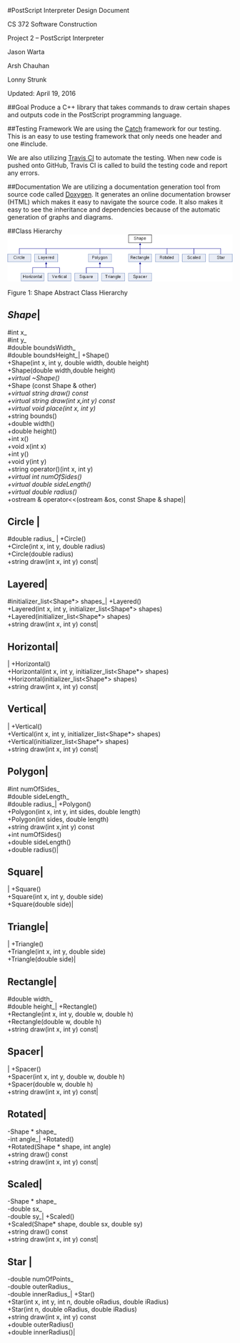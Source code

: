 #PostScript Interpreter Design Document

CS 372 Software Construction

Project 2 – PostScript Interpreter

Jason Warta

Arsh Chauhan

Lonny Strunk

Updated: April 19, 2016

##Goal
Produce a C++ library that takes commands to draw certain shapes and outputs code in the PostScript programming language.

##Testing Framework
We are using the [Catch](https://github.com/philsquared/Catch) framework for our testing. This is an easy to use testing framework that only needs one header and one #include.

We are also utilizing [Travis CI](https://travis-ci.org/) to automate the testing. When new code is pushed onto GitHub, Travis CI is called to build the testing code and report any errors.

##Documentation
We are utilizing a documentation generation tool from source code called [Doxygen](http://www.stack.nl/~dimitri/doxygen/). It generates an online documentation browser (HTML) which makes it easy to navigate the source code. It also makes it easy to see the inheritance and dependencies because of the automatic generation of graphs and diagrams.

##Class Hierarchy
![Figure 1: Shape Abstract Class Hierarchy](https://github.com/Arsh25/Postscript_Interpreter/blob/master/html/class_shape.png)

Figure 1: Shape Abstract Class Hierarchy

*Shape*|
---
#int x_<br>#int y_<br>#double boundsWidth_<br>#double boundsHeight_|
+Shape()<br>+Shape(int x, int y, double width, double height)<br>+Shape(double width,double height)<br>*+virtual ~Shape()*<br>+Shape (const Shape & other)<br>*+virtual string draw() const*<br>*+virtual string draw(int x,int y) const*<br>*+virtual void place(int x, int y)*<br>+string bounds()<br>+double width()<br>+double height()<br>+int x()<br>+void x(int x)<br>+int y()<br>+void y(int y)<br>+string operator()(int x, int y)<br>*+virtual int numOfSides()*<br>*+virtual double sideLength()*<br>*+virtual double radius()*<br>+ostream & operator<<(ostream &os, const Shape & shape)|

Circle |
---
#double radius_ |
+Circle()<br>+Circle(int x, int y, double radius)<br>+Circle(double radius)<br>+string draw(int x, int y) const|

Layered|
---
#initializer_list<Shape*> shapes_|
+Layered()<br>+Layered(int x, int y, initializer_list<Shape*> shapes)<br>+Layered(initializer_list<Shape*> shapes)<br>+string draw(int x, int y) const|

Horizontal|
---
|
+Horizontal()<br>+Horizontal(int x, int y, initializer_list<Shape*> shapes)<br>+Horizontal(initializer_list<Shape*> shapes)<br>+string draw(int x, int y) const|


Vertical|
---
|
+Vertical()<br>+Vertical(int x, int y, initializer_list<Shape*> shapes)<br>+Vertical(initializer_list<Shape*> shapes)<br>+string draw(int x, int y) const|

Polygon|
---
#int numOfSides_<br>#double sideLength_<br>#double radius_|
+Polygon()<br>+Polygon(int x, int y, int sides, double length)<br>+Polygon(int sides, double length)<br>+string draw(int x,int y) const<br>+int numOfSides()<br>+double sideLength()<br>+double radius()|

Square|
---
|
+Square()<br>+Square(int x, int y, double side)<br>+Square(double side)|

Triangle|
---
|
+Triangle()<br>+Triangle(int x, int y, double side)<br>+Triangle(double side)|

Rectangle|
---
#double width_<br>#double height_|
+Rectangle()<br>+Rectangle(int x, int y, double w, double h)<br>+Rectangle(double w, double h)<br>+string draw(int x, int y) const|

Spacer|
---
|
+Spacer()<br>+Spacer(int x, int y, double w, double h) <br>+Spacer(double w, double h) <br>+string draw(int x, int y) const|

Rotated|
---
-Shape * shape_<br>-int angle_|
+Rotated()<br>+Rotated(Shape * shape, int angle)<br>+string draw() const<br>+string draw(int x, int y) const|

Scaled|
---
-Shape * shape_<br>-double sx_<br>-double sy_|
+Scaled()<br>+Scaled(Shape* shape, double sx, double sy)<br>+string draw() const<br>+string draw(int x, int y) const|

Star |
---
-double numOfPoints_<br>-double outerRadius_<br>-double innerRadius_|
+Star()<br>+Star(int x, int y, int n, double oRadius, double iRadius)<br>+Star(int n, double oRadius, double iRadius)<br>+string draw(int x, int y) const<br>+double outerRadius()<br>+double innerRadius()|
